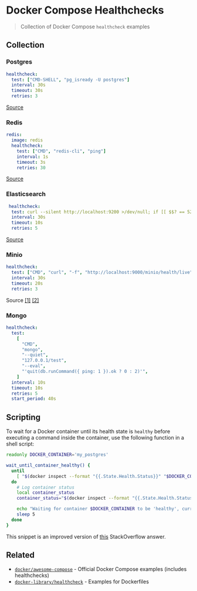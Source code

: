 # Docker Compose Healthchecks

> Collection of Docker Compose `healthcheck` examples

## Collection

### Postgres

```yml
healthcheck:
  test: ["CMD-SHELL", "pg_isready -U postgres"]
  interval: 30s
  timeout: 30s
  retries: 3
```

[Source](https://til.codes/health-check-option-in-docker-to-wait-for-dependent-containers-to-be-healthy/)

### Redis

```yml
redis:
  image: redis
  healthcheck:
    test: ["CMD", "redis-cli", "ping"]
    interval: 1s
    timeout: 3s
    retries: 30
```

[Source](https://gist.github.com/phuysmans/4f67a7fa1b0c6809a86f014694ac6c3a)

### Elasticsearch

```yml
 healthcheck:
  test: curl --silent http://localhost:9200 >/dev/null; if [[ $$? == 52 ]]; then echo 0; else echo 1; fi
  interval: 30s
  timeout: 10s
  retries: 5
```

[Source](https://www.elastic.co/guide/en/elastic-stack-get-started/current/get-started-docker.html)

### Minio

```yml
healthcheck:
  test: ["CMD", "curl", "-f", "http://localhost:9000/minio/health/live"]
  interval: 30s
  timeout: 20s
  retries: 3
```

Source [[1]](https://github.com/minio/minio/blob/c9d502e6fadf2c2cbb1e2ce7a9dc8de7dfed1d34/docs/orchestration/docker-swarm/docker-compose-secrets.yaml#L25-L29) [[2]](https://github.com/minio/minio/blob/bdd094bc39275a0543484c09f4fb99ce3fe14787/docs/metrics/healthcheck/README.md)

### Mongo

```yml
healthcheck:
  test:
    [
      "CMD",
      "mongo",
      "--quiet",
      "127.0.0.1/test",
      "--eval",
      "'quit(db.runCommand({ ping: 1 }).ok ? 0 : 2)'",
    ]
  interval: 10s
  timeout: 10s
  retries: 5
  start_period: 40s
```

## Scripting

To wait for a Docker container until its health state is `healthy` before executing a command inside the container, use the following function in a shell script:

```sh
readonly DOCKER_CONTAINER='my_postgres'

wait_until_container_healthy() {
  until
    [ "$(docker inspect --format "{{.State.Health.Status}}" "$DOCKER_CONTAINER")" = 'healthy' ]
  do
    # Log container status
    local container_status
    container_status="$(docker inspect --format "{{.State.Health.Status}}" "$DOCKER_CONTAINER")"

    echo "Waiting for container $DOCKER_CONTAINER to be 'healthy', current status is '$container_status'. Sleeping for five seconds..."
    sleep 5
  done
}
```

This snippet is an improved version of [this](https://stackoverflow.com/a/33520390/2227405) StackOverflow answer.

## Related

- [`docker/awesome-compose`](https://github.com/docker/awesome-compose) - Official Docker Compose examples (includes healthchecks)
- [`docker-library/healthcheck`](https://github.com/docker-library/healthcheck) - Examples for Dockerfiles

